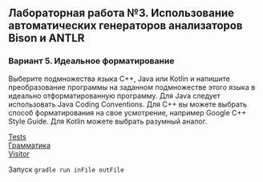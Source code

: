 ## Лабораторная работа №3. Использование автоматических генераторов анализаторов Bison и ANTLR


### Вариант 5. Идеальное форматирование
Выберите подмножества языка C++, Java или Kotlin и напишите преобразование программы на заданном подмножестве этого языка в идеально отформатированную программу. Для Java следует использовать
Java Coding Conventions. Для C++ вы можете выбрать способ форматирования на свое усмотрение, например Google C++ Style Guide. Для
Kotlin можете выбрать разумный аналог.

[Tests](src/test/kotlin/ru/dfrolovd/TranslateTest.kt)<br/>
[Грамматика](src/main/antlr/ru/dfrolovd/Java.g4)<br/>
[Visitor](src/main/kotlin/ru/dfrolovd/Visitor.kt)

Запуск ```gradle run inFile outFile```